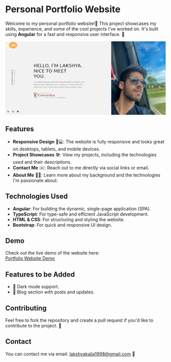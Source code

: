 
# Personal Portfolio Website

Welcome to my personal portfolio website!🎉 
This project showcases my skills, experience, and some of the cool projects I've worked on. It's built using **Angular** for a fast and responsive user interface. 🚀

![Portfolio Website Screenshot](image.png)

## Features

- **Responsive Design** 📱💻: The website is fully responsive and looks great on desktops, tablets, and mobile devices.
- **Project Showcases** 🛠️: View my projects, including the technologies used and their descriptions.
- **Contact Me** ✉️: Reach out to me directly via social links or email.
- **About Me** 👨‍💻: Learn more about my background and the technologies I'm passionate about.

## Technologies Used

- **Angular**: For building the dynamic, single-page application (SPA).
- **TypeScript**: For type-safe and efficient JavaScript development.
- **HTML & CSS**: For structuring and styling the website.
- **Bootstrap**: For quick and responsive UI design.

## Demo

Check out the live demo of the website here:  
[Portfolio Website Demo](https://lakshyakalia.github.io/)

## Features to be Added

- 🌙 Dark mode support.
- 📝 Blog section with posts and updates.

## Contributing

Feel free to fork the repository and create a pull request if you'd like to contribute to the project. 🙌

## Contact

You can contact me via email: [lakshyakalia1998@gmail.com](mailto:lakshyakalia1998@gmail.com) 📧
